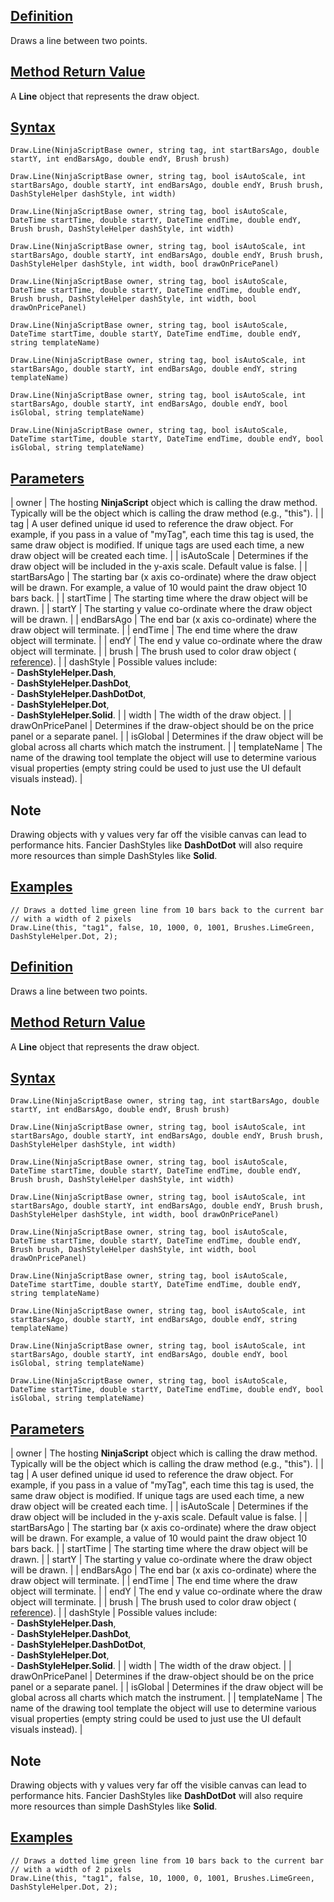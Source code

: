 ## [Definition](https://developer.ninjatrader.com/docs/desktop/draw_line\#definition)

Draws a line between two points.

## [Method Return Value](https://developer.ninjatrader.com/docs/desktop/draw_line\#method-return-value)

A **Line** object that represents the draw object.

## [Syntax](https://developer.ninjatrader.com/docs/desktop/draw_line\#syntax)

`Draw.Line(NinjaScriptBase owner, string tag, int startBarsAgo, double startY, int endBarsAgo, double endY, Brush brush)`

`Draw.Line(NinjaScriptBase owner, string tag, bool isAutoScale, int startBarsAgo, double startY, int endBarsAgo, double endY, Brush brush, DashStyleHelper dashStyle, int width)`

`Draw.Line(NinjaScriptBase owner, string tag, bool isAutoScale, DateTime startTime, double startY, DateTime endTime, double endY, Brush brush, DashStyleHelper dashStyle, int width)`

`Draw.Line(NinjaScriptBase owner, string tag, bool isAutoScale, int startBarsAgo, double startY, int endBarsAgo, double endY, Brush brush, DashStyleHelper dashStyle, int width, bool drawOnPricePanel)`

`Draw.Line(NinjaScriptBase owner, string tag, bool isAutoScale, DateTime startTime, double startY, DateTime endTime, double endY, Brush brush, DashStyleHelper dashStyle, int width, bool drawOnPricePanel)`

`Draw.Line(NinjaScriptBase owner, string tag, bool isAutoScale, DateTime startTime, double startY, DateTime endTime, double endY, string templateName)`

`Draw.Line(NinjaScriptBase owner, string tag, bool isAutoScale, int startBarsAgo, double startY, int endBarsAgo, double endY, string templateName)`

`Draw.Line(NinjaScriptBase owner, string tag, bool isAutoScale, int startBarsAgo, double startY, int endBarsAgo, double endY, bool isGlobal, string templateName)`

`Draw.Line(NinjaScriptBase owner, string tag, bool isAutoScale, DateTime startTime, double startY, DateTime endTime, double endY, bool isGlobal, string templateName)`

## [Parameters](https://developer.ninjatrader.com/docs/desktop/draw_line\#parameters)

| owner | The hosting **NinjaScript** object which is calling the draw method. Typically will be the object which is calling the draw method (e.g., "this"). |
| tag | A user defined unique id used to reference the draw object. For example, if you pass in a value of "myTag", each time this tag is used, the same draw object is modified. If unique tags are used each time, a new draw object will be created each time. |
| isAutoScale | Determines if the draw object will be included in the y-axis scale. Default value is false. |
| startBarsAgo | The starting bar (x axis co-ordinate) where the draw object will be drawn. For example, a value of 10 would paint the draw object 10 bars back. |
| startTime | The starting time where the draw object will be drawn. |
| startY | The starting y value co-ordinate where the draw object will be drawn. |
| endBarsAgo | The end bar (x axis co-ordinate) where the draw object will terminate. |
| endTime | The end time where the draw object will terminate. |
| endY | The end y value co-ordinate where the draw object will terminate. |
| brush | The brush used to color draw object ( [reference](https://developer.ninjatrader.com/docs/desktop/brushes)). |
| dashStyle | Possible values include:<br>- **DashStyleHelper.Dash**,<br>- **DashStyleHelper.DashDot**,<br>- **DashStyleHelper.DashDotDot**,<br>- **DashStyleHelper.Dot**,<br>- **DashStyleHelper.Solid**. |
| width | The width of the draw object. |
| drawOnPricePanel | Determines if the draw-object should be on the price panel or a separate panel. |
| isGlobal | Determines if the draw object will be global across all charts which match the instrument. |
| templateName | The name of the drawing tool template the object will use to determine various visual properties (empty string could be used to just use the UI default visuals instead). |

## Note

Drawing objects with y values very far off the visible canvas can lead to performance hits. Fancier DashStyles like **DashDotDot** will also require more resources than simple DashStyles like **Solid**.

## [Examples](https://developer.ninjatrader.com/docs/desktop/draw_line\#examples)

```jsx-150469391 csharp
// Draws a dotted lime green line from 10 bars back to the current bar
// with a width of 2 pixels
Draw.Line(this, "tag1", false, 10, 1000, 0, 1001, Brushes.LimeGreen, DashStyleHelper.Dot, 2);

```

## [Definition](https://developer.ninjatrader.com/docs/desktop/draw_line\#definition)

Draws a line between two points.

## [Method Return Value](https://developer.ninjatrader.com/docs/desktop/draw_line\#method-return-value)

A **Line** object that represents the draw object.

## [Syntax](https://developer.ninjatrader.com/docs/desktop/draw_line\#syntax)

`Draw.Line(NinjaScriptBase owner, string tag, int startBarsAgo, double startY, int endBarsAgo, double endY, Brush brush)`

`Draw.Line(NinjaScriptBase owner, string tag, bool isAutoScale, int startBarsAgo, double startY, int endBarsAgo, double endY, Brush brush, DashStyleHelper dashStyle, int width)`

`Draw.Line(NinjaScriptBase owner, string tag, bool isAutoScale, DateTime startTime, double startY, DateTime endTime, double endY, Brush brush, DashStyleHelper dashStyle, int width)`

`Draw.Line(NinjaScriptBase owner, string tag, bool isAutoScale, int startBarsAgo, double startY, int endBarsAgo, double endY, Brush brush, DashStyleHelper dashStyle, int width, bool drawOnPricePanel)`

`Draw.Line(NinjaScriptBase owner, string tag, bool isAutoScale, DateTime startTime, double startY, DateTime endTime, double endY, Brush brush, DashStyleHelper dashStyle, int width, bool drawOnPricePanel)`

`Draw.Line(NinjaScriptBase owner, string tag, bool isAutoScale, DateTime startTime, double startY, DateTime endTime, double endY, string templateName)`

`Draw.Line(NinjaScriptBase owner, string tag, bool isAutoScale, int startBarsAgo, double startY, int endBarsAgo, double endY, string templateName)`

`Draw.Line(NinjaScriptBase owner, string tag, bool isAutoScale, int startBarsAgo, double startY, int endBarsAgo, double endY, bool isGlobal, string templateName)`

`Draw.Line(NinjaScriptBase owner, string tag, bool isAutoScale, DateTime startTime, double startY, DateTime endTime, double endY, bool isGlobal, string templateName)`

## [Parameters](https://developer.ninjatrader.com/docs/desktop/draw_line\#parameters)

| owner | The hosting **NinjaScript** object which is calling the draw method. Typically will be the object which is calling the draw method (e.g., "this"). |
| tag | A user defined unique id used to reference the draw object. For example, if you pass in a value of "myTag", each time this tag is used, the same draw object is modified. If unique tags are used each time, a new draw object will be created each time. |
| isAutoScale | Determines if the draw object will be included in the y-axis scale. Default value is false. |
| startBarsAgo | The starting bar (x axis co-ordinate) where the draw object will be drawn. For example, a value of 10 would paint the draw object 10 bars back. |
| startTime | The starting time where the draw object will be drawn. |
| startY | The starting y value co-ordinate where the draw object will be drawn. |
| endBarsAgo | The end bar (x axis co-ordinate) where the draw object will terminate. |
| endTime | The end time where the draw object will terminate. |
| endY | The end y value co-ordinate where the draw object will terminate. |
| brush | The brush used to color draw object ( [reference](https://developer.ninjatrader.com/docs/desktop/brushes)). |
| dashStyle | Possible values include:<br>- **DashStyleHelper.Dash**,<br>- **DashStyleHelper.DashDot**,<br>- **DashStyleHelper.DashDotDot**,<br>- **DashStyleHelper.Dot**,<br>- **DashStyleHelper.Solid**. |
| width | The width of the draw object. |
| drawOnPricePanel | Determines if the draw-object should be on the price panel or a separate panel. |
| isGlobal | Determines if the draw object will be global across all charts which match the instrument. |
| templateName | The name of the drawing tool template the object will use to determine various visual properties (empty string could be used to just use the UI default visuals instead). |

## Note

Drawing objects with y values very far off the visible canvas can lead to performance hits. Fancier DashStyles like **DashDotDot** will also require more resources than simple DashStyles like **Solid**.

## [Examples](https://developer.ninjatrader.com/docs/desktop/draw_line\#examples)

```jsx-150469391 csharp
// Draws a dotted lime green line from 10 bars back to the current bar
// with a width of 2 pixels
Draw.Line(this, "tag1", false, 10, 1000, 0, 1001, Brushes.LimeGreen, DashStyleHelper.Dot, 2);

```